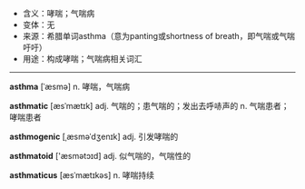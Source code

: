 - <span class="definition">含义：哮喘；气喘病</span>
- <span class="definition">变体：无</span>
- <span class="definition">来源：希腊单词asthma（意为panting或shortness of breath，即气喘或气喘吁吁）</span>
- <span class="definition">用途：构成哮喘；气喘病相关词汇</span>


---


<span class="vocabulary">**asthma**</span> [ˈæsmə] n. 哮喘，气喘病

<span class="vocabulary">**asthmatic**</span> [æsˈmætɪk] adj. 气喘的；患气喘的；发出去呼哧声的 n. 气喘患者；哮喘患者

<span class="vocabulary">**asthmogenic**</span> [ˌæsməˈdʒenɪk] adj. 引发哮喘的

<span class="vocabulary">**asthmatoid**</span> ['æsmәtɔɪd] adj. 似气喘的，气喘性的   

<span class="vocabulary">**asthmaticus**</span> [æsˈmætɪkəs] n. 哮喘持续
